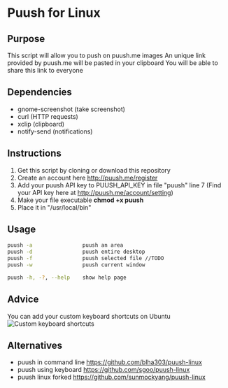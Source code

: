 Puush for Linux
=====================

Purpose
-------
This script will allow you to push on puush.me images
An unique link provided by puush.me will be pasted in your clipboard
You will be able to share this link to everyone

Dependencies
------------
* gnome-screenshot	(take screenshot)
* curl				(HTTP requests)
* xclip				(clipboard)
* notify-send 		(notifications)

Instructions
------------
1. Get this script by cloning or download this repository
2. Create an account here http://puush.me/register
3. Add your puush API key to PUUSH_API_KEY in file "puush" line 7
	(Find your API key here at http://puush.me/account/setting)
4. Make your file executable __chmod +x puush__
5. Place it in "/usr/local/bin"

Usage
-----
``` bash
puush -a 				puush an area
puush -d 				puush entire desktop
puush -f 				puush selected file //TODO
puush -w 				puush current window

puush -h, -?, --help 	show help page
```

Advice
------
You can add your custom keyboard shortcuts on Ubuntu
![Custom keyboard shortcuts](http://puu.sh/faeyv/5826ed5586.png "Custom keyboard shortcut")

Alternatives
------------
- puush in command line https://github.com/blha303/puush-linux
- puush using keyboard https://github.com/sgoo/puush-linux
- puush linux forked https://github.com/sunmockyang/puush-linux
